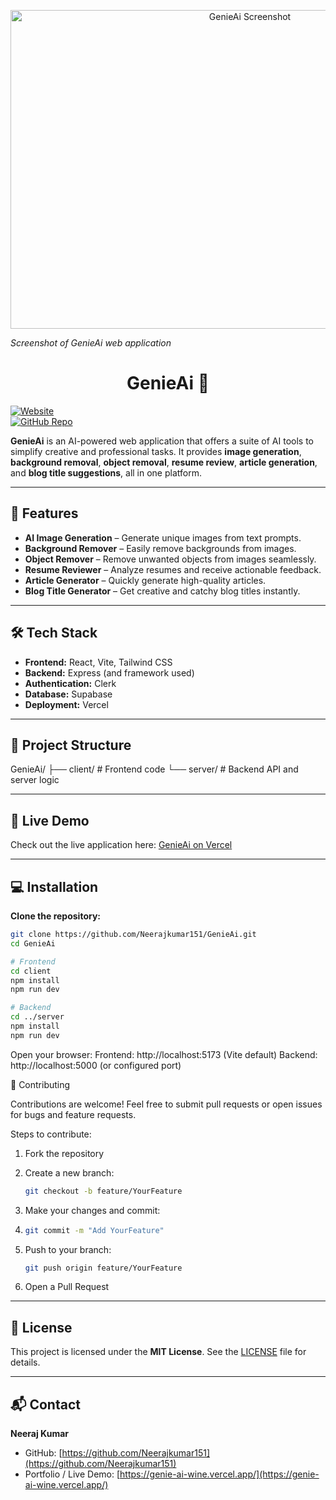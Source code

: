 
<p align="center">
  <img src="client/public/Genieai.PNG" alt="GenieAi Screenshot" width="750" height="510">
</p>

*Screenshot of GenieAi web application*

<h1 align="center">GenieAi 🚀</h1>

[![Website](https://img.shields.io/badge/Website-Live-blue)](https://genie-ai-wine.vercel.app/)  
[![GitHub Repo](https://img.shields.io/badge/GitHub-Repo-black?logo=github)](https://github.com/Neerajkumar151/GenieAi)  

**GenieAi** is an AI-powered web application that offers a suite of AI tools to simplify creative and professional tasks. It provides **image generation**, **background removal**, **object removal**, **resume review**, **article generation**, and **blog title suggestions**, all in one platform.

---

## 🌟 Features

- **AI Image Generation** – Generate unique images from text prompts.  
- **Background Remover** – Easily remove backgrounds from images.  
- **Object Remover** – Remove unwanted objects from images seamlessly.  
- **Resume Reviewer** – Analyze resumes and receive actionable feedback.  
- **Article Generator** – Quickly generate high-quality articles.  
- **Blog Title Generator** – Get creative and catchy blog titles instantly.  

---

## 🛠️ Tech Stack

- **Frontend:** React, Vite, Tailwind CSS  
- **Backend:** Express (and framework used)  
- **Authentication:** Clerk  
- **Database:** Supabase  
- **Deployment:** Vercel  

---

## 📁 Project Structure

GenieAi/
├── client/ # Frontend code
└── server/ # Backend API and server logic

---


## 🚀 Live Demo

Check out the live application here: [GenieAi on Vercel](https://genie-ai-wine.vercel.app/)

---

## 💻 Installation

**Clone the repository:**

```bash
git clone https://github.com/Neerajkumar151/GenieAi.git
cd GenieAi
```

```bash
# Frontend
cd client
npm install
npm run dev

# Backend
cd ../server
npm install
npm run dev
```

Open your browser:
Frontend: http://localhost:5173 (Vite default)
Backend: http://localhost:5000 (or configured port)

🤝 Contributing

Contributions are welcome! Feel free to submit pull requests or open issues for bugs and feature requests.

Steps to contribute:

1) Fork the repository

2) Create a new branch:
   ```bash
   git checkout -b feature/YourFeature
   ```
3) Make your changes and commit:
4) ```bash
   git commit -m "Add YourFeature"
   ```
5) Push to your branch:
   ```bash
   git push origin feature/YourFeature
  6) Open a Pull Request

---

## 📄 License

This project is licensed under the **MIT License**. See the [LICENSE](LICENSE) file for details.

 ---

## 📬 Contact

**Neeraj Kumar**  

- GitHub: [https://github.com/Neerajkumar151](https://github.com/Neerajkumar151)  
- Portfolio / Live Demo: [https://genie-ai-wine.vercel.app/](https://genie-ai-wine.vercel.app/)




